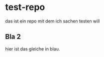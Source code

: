 # test-repo
das ist ein repo mit dem ich sachen testen will

## Bla 2
hier ist das gleiche in blau.
